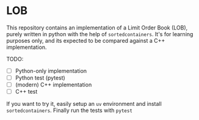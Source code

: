 # LOB
This repository contains an implementation of a Limit Order Book (LOB), purely written in python with the help of `sortedcontainers`. It's for learning purposes only, and its expected to be compared against a C++ implementation.

TODO:
- [ ] Python-only implementation
- [ ] Python test (pytest)
- [ ] (modern) C++ implementation
- [ ] C++ test

If you want to try it, easily setup an `uv` environment and install `sortedcontainers`. Finally run the tests with `pytest`
